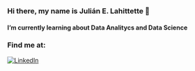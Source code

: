 ### Hi there, my name is Julián E. Lahittette 👋

#### I’m currently learning about Data Analitycs and Data Science

### Find me at:

[![LinkedIn](https://img.shields.io/badge/LinkedIn-Julian_Ezequiel_Lahittette-blue>?style=flat&logo=linkedin&logoColor=white&labelColor=101010)</br>](https://www.linkedin.com/in/julian-ezequiel-lahittette/)


<!--
**JuLahitte/JuLahitte** is a ✨ _special_ ✨ repository because its `README.md` (this file) appears on your GitHub profile.

Here are some ideas to get you started:

- 🔭 I’m currently working on Accounting
- 🌱 I’m currently learning about Data Analitycs and Data Science
- 👯 I’m looking to collaborate on ...
- 🤔 I’m looking for help with ...
- 💬 Ask me about ...
- 📫 How to reach me: ...
- 😄 Pronouns: ...
- ⚡ Fun fact: ...
-->

